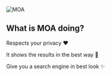 
<div align="bottom">
  <img src="https://github.com/moa-engine/MOA/raw/master/src/brand/searxng.svg" alt="MOA">
  
## What is MOA doing?

Respects your privacy ❤️

It shows the results in the best way 🔎

Give you a search engine in best look ✨

</div>
